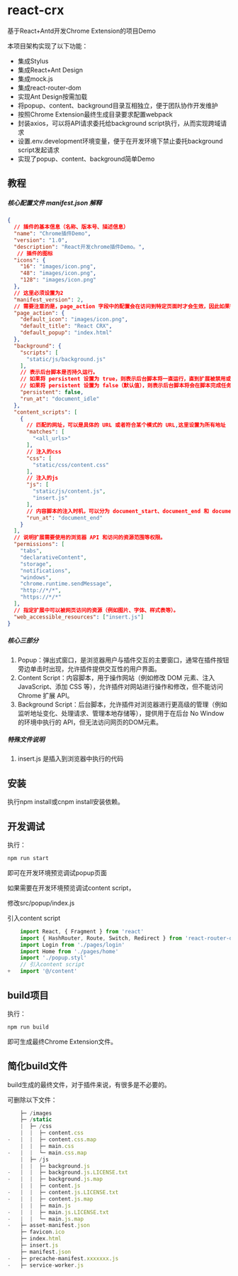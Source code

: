 # react-crx

基于React+Antd开发Chrome Extension的项目Demo

本项目架构实现了以下功能：

- 集成Stylus
- 集成React+Ant Design
- 集成mock.js
- 集成react-router-dom
- 实现Ant Design按需加载
- 将popup、content、background目录互相独立，便于团队协作开发维护
- 按照Chrome Extension最终生成目录要求配置webpack
- 封装axios，可以将API请求委托给background script执行，从而实现跨域请求
- 设置.env.development环境变量，便于在开发环境下禁止委托background script发起请求
- 实现了popup、content、background简单Demo

## 教程

##### 核心配置文件 manifest.json 解释

```json
{
  // 插件的基本信息（名称、版本号、描述信息）
  "name": "Chrome插件Demo",
  "version": "1.0",
  "description": "React开发chrome插件Demo。",
   // 插件的图标
  "icons": {
    "16": "images/icon.png",
    "48": "images/icon.png",
    "128": "images/icon.png"
  },
  // 这里必须设置为2
  "manifest_version": 2,
  // 需要注意的是，page_action 字段中的配置会在访问到特定页面时才会生效，因此如果需要在所有页面上展示图标，可以使用 browser_action 字段。同时，使用 page_action 字段时需要在 permissions 字段中添加 "activeTab" 权限，以便扩展可以访问当前标签页的信息。
  "page_action": {
    "default_icon": "images/icon.png",
    "default_title": "React CRX",
    "default_popup": "index.html"
  },
  "background": {
    "scripts": [
      "static/js/background.js"
    ],
    // 表示后台脚本是否持久运行。
	// 如果将 persistent 设置为 true，则表示后台脚本将一直运行，直到扩展被禁用或卸载。这对于需要一直运行的任务非常有用，例如截存当前标签页的屏幕截图或者监控操作等。
	// 如果将 persistent 设置为 false（默认值），则表示后台脚本将会在脚本完成任务后自动终止。这种情况适用于一些简单的任务，例如捕捉网页的点击事件或者查找当前标签页的 DOM 节点。
    "persistent": false,
    "run_at": "document_idle"
  },
  "content_scripts": [
    {
      // 匹配的网址，可以是具体的 URL 或者符合某个模式的 URL,这里设置为所有地址
      "matches": [
        "<all_urls>"
      ],
      // 注入的css
      "css": [
        "static/css/content.css"
      ],
      // 注入的js
      "js": [
        "static/js/content.js",
        "insert.js"
      ],
      // 内容脚本的注入时机，可以分为 document_start、document_end 和 document_idle 三种状态，默认为 document_idle。  
      "run_at": "document_end"
    }
  ],
  // 说明扩展需要使用的浏览器 API 和访问的资源范围等权限。
  "permissions": [
    "tabs",
    "declarativeContent",
    "storage",
    "notifications",
    "windows",
    "chrome.runtime.sendMessage",
    "http://*/*",
	"https://*/*"
  ],
  // 指定扩展中可以被网页访问的资源（例如图片、字体、样式表等）。
  "web_accessible_resources": ["insert.js"]
}
```

##### 核心三部分

1. Popup：弹出式窗口，是浏览器用户与插件交互的主要窗口，通常在插件按钮旁边单击时出现，允许插件提供交互性的用户界面。
2. Content Script：内容脚本，用于操作网站（例如修改 DOM 元素、注入 JavaScript、添加 CSS 等），允许插件对网站进行操作和修改，但不能访问 Chrome 扩展 API。
3. Background Script：后台脚本，允许插件对浏览器进行更高级的管理（例如监听地址变化、处理请求、管理本地存储等），提供用于在后台 No Window 的环境中执行的 API，但无法访问网页的DOM元素。

##### 特殊文件说明

1. insert.js 是插入到浏览器中执行的代码

## 安装

执行npm install或cnpm install安装依赖。

## 开发调试

执行：
```javascript
npm run start
```

即可在开发环境预览调试popup页面

如果需要在开发环境预览调试content script，

修改src/popup/index.js

引入content script
```javascript
    import React, { Fragment } from 'react'
    import { HashRouter, Route, Switch, Redirect } from 'react-router-dom'
    import Login from './pages/login'
    import Home from './pages/home'
    import './popup.styl'
	// 引入content script
+   import '@/content' 
```

## build项目

执行：
```javascript
npm run build
```
即可生成最终Chrome Extension文件。

## 简化build文件

build生成的最终文件，对于插件来说，有很多是不必要的。

可删除以下文件：
```javascript
    ├─ /images
    ├─ /static
    |  ├─ /css
    |  |  ├─ content.css
-   |  |  ├─ content.css.map
    |  |  ├─ main.css
-   |  |  └─ main.css.map
    |  ├─ /js
    |  |  ├─ background.js
-   |  |  ├─ background.js.LICENSE.txt
-   |  |  ├─ background.js.map
    |  |  ├─ content.js
-   |  |  ├─ content.js.LICENSE.txt
-   |  |  ├─ content.js.map
    |  |  ├─ main.js
-   |  |  ├─ main.js.LICENSE.txt
-   |  |  └─ main.js.map
-   ├─ asset-manifest.json
    ├─ favicon.ico
    ├─ index.html
    ├─ insert.js
    ├─ manifest.json
-   ├─ precache-manifest.xxxxxxx.js
-   ├─ service-worker.js
```
